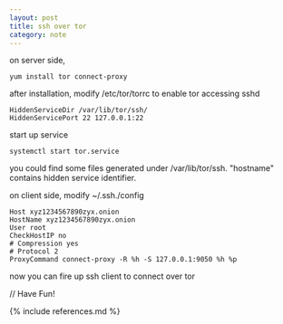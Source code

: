 ```yaml
---
layout: post
title: ssh over tor
category: note
---
```


on server side,

	yum install tor connect-proxy

after installation, modify /etc/tor/torrc to enable tor accessing sshd

	HiddenServiceDir /var/lib/tor/ssh/
	HiddenServicePort 22 127.0.0.1:22

start up service
	
	systemctl start tor.service

you could find some files generated under /var/lib/tor/ssh. "hostname" contains hidden service identifier.

on client side, modify ~/.ssh./config

	Host xyz1234567890zyx.onion
	HostName xyz1234567890zyx.onion
	User root
	CheckHostIP no
	# Compression yes
	# Protocol 2
	ProxyCommand connect-proxy -R %h -S 127.0.0.1:9050 %h %p

now you can fire up ssh client to connect over tor

// Have Fun!

{% include references.md %}
